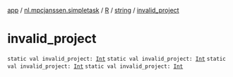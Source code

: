 [app](../../../index.md) / [nl.mpcjanssen.simpletask](../../index.md) / [R](../index.md) / [string](index.md) / [invalid_project](.)

# invalid_project

`static val invalid_project: `[`Int`](https://kotlinlang.org/api/latest/jvm/stdlib/kotlin/-int/index.html)
`static val invalid_project: `[`Int`](https://kotlinlang.org/api/latest/jvm/stdlib/kotlin/-int/index.html)
`static val invalid_project: `[`Int`](https://kotlinlang.org/api/latest/jvm/stdlib/kotlin/-int/index.html)
`static val invalid_project: `[`Int`](https://kotlinlang.org/api/latest/jvm/stdlib/kotlin/-int/index.html)